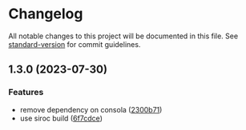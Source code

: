 # Changelog

All notable changes to this project will be documented in this file. See [standard-version](https://github.com/conventional-changelog/standard-version) for commit guidelines.

## 1.3.0 (2023-07-30)


### Features

* remove dependency on consola ([2300b71](https://github.com/d2js-contrib/devalue/commit/2300b718fbba7f419d6b723814ef901dac622544))
* use siroc build ([6f7cdce](https://github.com/d2js-contrib/devalue/commit/6f7cdce7f7af92b99382692fc9c174b6bb3b2d85))
